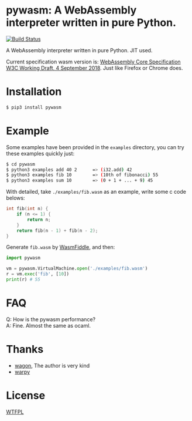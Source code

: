 # pywasm: A WebAssembly interpreter written in pure Python.

[![Build Status](https://travis-ci.org/mohanson/pywasm.svg?branch=master)](https://travis-ci.org/mohanson/pywasm)

A WebAssembly interpreter written in pure Python. JIT used.

Current specification wasm version is: [WebAssembly Core Specification W3C Working Draft, 4 September 2018](https://www.w3.org/TR/2018/WD-wasm-core-1-20180904/). Just like Firefox or Chrome does.

# Installation

```sh
$ pip3 install pywasm
```

# Example

Some examples have been provided in the `examples` directory, you can try these examples quickly just:

```sh
$ cd pywasm
$ python3 examples add 40 2      => (i32.add) 42
$ python3 examples fib 10        => (10th of fibonacci) 55
$ python3 examples sum 10        => (0 + 1 + ... + 9) 45
```

With detailed, take `./examples/fib.wasm` as an example, write some c code belows:

```c
int fib(int n) {
    if (n <= 1) {
        return n;
    }
    return fib(n - 1) + fib(n - 2);
}
```

Generate `fib.wasm` by [WasmFiddle](https://wasdk.github.io/WasmFiddle/), and then:

```py
import pywasm

vm = pywasm.VirtualMachine.open('./examples/fib.wasm')
r = vm.exec('fib', [10])
print(r) # 55
```

# FAQ

Q: How is the pywasm performance? <br>
A: Fine. Almost the same as ocaml.

# Thanks

- [wagon](https://github.com/go-interpreter/wagon), The author is very kind
- [warpy](https://github.com/kanaka/warpy)

# License

[WTFPL](./LICENSE)
